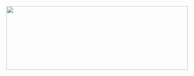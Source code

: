 <img align="left" width="480" height="170" src="https://github.com/MenghaoZhao/RSNA2023kaggle/rsna_pipeline.jpeg">

